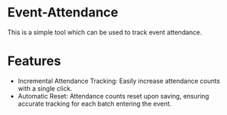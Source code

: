 # Event-Attendance

This is a simple tool which can be used to track event attendance.

# Features
- Incremental Attendance Tracking: Easily increase attendance counts with a single click.
- Automatic Reset: Attendance counts reset upon saving, ensuring accurate tracking for each batch entering the event.
